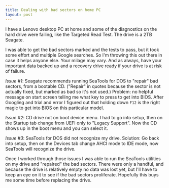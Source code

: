```yaml
---
title: Dealing with bad sectors on home PC
layout: post
---
```


I have a Lenovo desktop PC at home and some of the diagnostics on the hard drive were failing, like the Targeted Read Test.  The drive is a 2TB Seagate.  

I was able to get the bad sectors marked and the tests to pass, but it took some effort and multiple Google searches.  So I'm throwing this out there in case
 it helps anyone else.  Your milage may vary.  And as always, have your important data backed up and a recovery drive ready if your drive is at risk of failure.

*Issue #1*: Seagate recommends running SeaTools for DOS to "repair" bad sectors, from a bootable CD.  ("Repair" in quotes because the sector is not actually fixed,
but marked as bad so it's not used.)  Problem: no helpful message on start screen telling me what key to press to get into BIOS.  After Googling and trial and error
I figured out that holding down `F12` is the right magic to get into BIOS on this particular model.

*Issue #2*: CD drive not on boot device menu.  I had to go into setup, then on the Startup tab change from UEFI only to "Legacy Support".  Now the CD shows up
in the boot menu and you can select it.

*Issue #3*: SeaTools for DOS did not recognize my drive.  Solution: Go back into setup, then on the Devices tab change AHCI mode to IDE mode, now SeaTools will 
recognize the drive.

Once I worked through those issues I was able to run the SeaTools utilities on my drive and "repaired" the bad sectors.  There were only a handful, and because 
the drive is relatively empty no data was lost yet, but I'll have to keep an eye on it to see if the bad sectors proliferate.  Hopefully this buys me some
time before replacing the drive.  